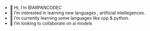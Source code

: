 - 👋 Hi, I’m @ARPANCODEC
- 👀 I’m interested in learning new languages , artificial intellegences.
- 🌱 I’m currently learning some languages like cpp & python.
- 💞️ I’m looking to collaborate on ai models 

<!---
ARPANCODEC/ARPANCODEC is a ✨ special ✨ repository because its `README.md` (this file) appears on your GitHub profile.
You can click the Preview link to take a look at your changes.
--->
